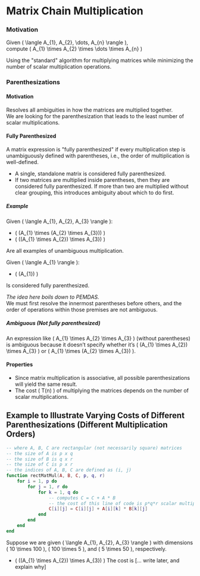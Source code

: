 # Matrix Chain Multiplication

### Motivation

Given \( \langle A_{1}, A_{2}, \dots, A_{n} \rangle \),  
compute \( A_{1} \times A_{2} \times \dots \times A_{n} \)  

Using the "standard" algorithm for multiplying matrices while minimizing the number of scalar multiplication operations.

### Parenthesizations

#### Motivation

Resolves all ambiguities in how the matrices are multiplied together.  
We are looking for the parenthesization that leads to the least number of scalar multiplications.

#### Fully Parenthesized

A matrix expression is "fully parenthesized" if every multiplication step is unambiguously defined with parentheses, i.e., the order of multiplication is well-defined.
- A single, standalone matrix is considered fully parenthesized.
- If two matrices are multiplied inside parentheses, then they are considered fully parenthesized. If more than two are multiplied without clear grouping, this introduces ambiguity about which to do first.

##### Example

Given \( \langle A_{1}, A_{2}, A_{3} \rangle \):
- \( (A_{1} \times (A_{2} \times A_{3})) \)
- \( ((A_{1} \times A_{2}) \times A_{3}) \)

Are all examples of unambiguous multiplication.

Given \( \langle A_{1} \rangle \):
- \( (A_{1}) \)

Is considered fully parenthesized.

*The idea here boils down to PEMDAS.*  
We must first resolve the innermost parentheses before others, and the order of operations within those premises are not ambiguous.

##### Ambiguous (Not fully parenthesized)

An expression like \( A_{1} \times A_{2} \times A_{3} \) (without parentheses) is ambiguous because it doesn’t specify whether it’s \( (A_{1} \times A_{2}) \times A_{3} \) or \( A_{1} \times (A_{2} \times A_{3}) \).

#### Properties

- Since matrix multiplication is associative, all possible parenthesizations will yield the same result.
- The cost \( T(n) \) of multiplying the matrices depends on the number of scalar multiplications.

## Example to Illustrate Varying Costs of Different Parenthesizations (Different Multiplication Orders)

```lua
-- where A, B, C are rectangular (not necessarily square) matrices
-- the size of A is p x q
-- the size of B is q x r
-- the size of C is p x r
-- the indices of A, B, C are defined as (i, j)
function rectMatMul(A, B, C, p, q, r)
    for i = 1, p do
        for j = 1, r do 
            for k = 1, q do
                -- computes C = C + A * B
                -- the cost of this line of code is p*q*r scalar multiplications
                C[i][j] = C[i][j] + A[i][k] * B[k][j]
            end
        end
    end
end
```

Suppose we are given \( \langle A_{1}, A_{2}, A_{3} \rangle \) with dimensions \( 10 \times 100 \), \( 100 \times 5 \), and \( 5 \times 50 \), respectively.
- \( ((A_{1} \times A_{2}) \times A_{3}) \)
The cost is [... write later, and explain why]